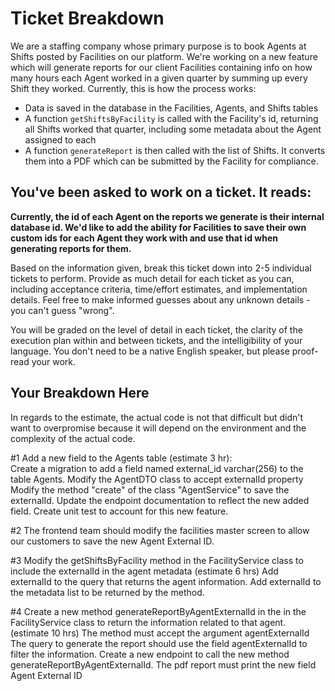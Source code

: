 # Ticket Breakdown

We are a staffing company whose primary purpose is to book Agents at Shifts posted by Facilities on our platform. We're working on a new feature which will generate reports for our client Facilities containing info on how many hours each Agent worked in a given quarter by summing up every Shift they worked. Currently, this is how the process works:

- Data is saved in the database in the Facilities, Agents, and Shifts tables
- A function `getShiftsByFacility` is called with the Facility's id, returning all Shifts worked that quarter, including some metadata about the Agent assigned to each
- A function `generateReport` is then called with the list of Shifts. It converts them into a PDF which can be submitted by the Facility for compliance.

## You've been asked to work on a ticket. It reads:

**Currently, the id of each Agent on the reports we generate is their internal database id. We'd like to add the ability for Facilities to save their own custom ids for each Agent they work with and use that id when generating reports for them.**

Based on the information given, break this ticket down into 2-5 individual tickets to perform. Provide as much detail for each ticket as you can, including acceptance criteria, time/effort estimates, and implementation details. Feel free to make informed guesses about any unknown details - you can't guess "wrong".

You will be graded on the level of detail in each ticket, the clarity of the execution plan within and between tickets, and the intelligibility of your language. You don't need to be a native English speaker, but please proof-read your work.

## Your Breakdown Here

In regards to the estimate, the actual code is not that difficult but didn't want to overpromise because it will depend on the environment and the complexity of the actual code.

#1 Add a new field to the Agents table (estimate 3 hr):  
Create a migration to add a field named external_id varchar(256) to the table Agents.
Modify the AgentDTO class to accept externalId property
Modify the method "create" of the class "AgentService" to save the externalId.
Update the endpoint documentation to reflect the new added field.
Create unit test to account for this new feature.

#2 The frontend team should modify the facilities master screen to allow our customers to save the new Agent External ID.

#3 Modify the getShiftsByFacility method in the FacilityService class to include the externalId in the agent metadata (estimate 6 hrs)
Add externalId to the query that returns the agent information.
Add externalId to the metadata list to be returned by the method.

#4 Create a new method generateReportByAgentExternalId in the in the FacilityService class to return the information related to that agent. (estimate 10 hrs)
The method must accept the argument agentExternalId
The query to generate the report should use the field agentExternalId to filter the information.
Create a new endpoint to call the new method generateReportByAgentExternalId.
The pdf report must print the new field Agent External ID
